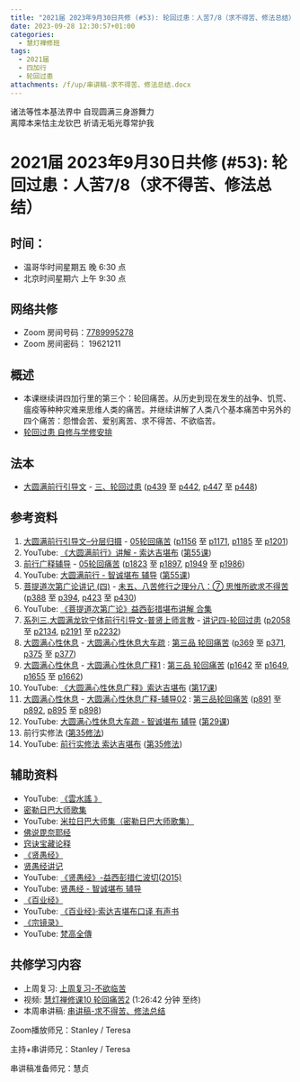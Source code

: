 ```yaml
---
title: "2021届 2023年9月30日共修 (#53): 轮回过患：人苦7/8（求不得苦、修法总结）"
date: 2023-09-28 12:30:57+01:00
categories:
  - 慧灯禅修班
tags:
  - 2021届
  - 四加行
  - 轮回过患
attachments: /f/up/串讲稿-求不得苦、修法总结.docx
---
```

<!--StartFragment-->

诸法等性本基法界中 自现圆满三身游舞力\
离障本来怙主龙钦巴 祈请无垢光尊常护我

# 2021届 2023年9月30日共修 (#53): 轮回过患：人苦7/8（求不得苦、修法总结）

## 时间：

* 温哥华时间星期五 晚 6:30 点
* 北京时间星期六 上午 9:30 点

## 网络共修

* Zoom 房间号码：[7789995278](https://us02web.zoom.us/j/7789995278?pwd=VjZmbWJFY2k2K0E5RVB2cTNIQmhqUT09)
* Zoom 房间密码： 19621211

## 概述

* 本课继续讲四加行里的第三个：轮回痛苦。从历史到现在发生的战争、饥荒、瘟疫等种种灾难来思维人类的痛苦。并继续讲解了人类八个基本痛苦中另外的四个痛苦：怨憎会苦、爱别离苦、求不得苦、不欲临苦。
* [轮回过患 自修与学修安排](https://fohuifayu.com/index.php/huideng-jiangtang/chanxiuke/zen-03/8654-zen03-lhgh?title=)

## 法本

* [大圆满前行引导文](https://huidengchanxiu.net/books/dymqx) - [三、轮回过患](https://huidengchanxiu.net/books/dymqx/#%E4%B8%89%E8%BD%AE%E5%9B%9E%E8%BF%87%E6%82%A3) ([p439](https://huidengchanxiu.net/books/dymqx/#p439) 至 [p442](https://huidengchanxiu.net/books/dymqx/#p442), [p447](https://huidengchanxiu.net/books/dymqx/#p447) 至 [p448](https://huidengchanxiu.net/books/dymqx/#p447))

## 参考资料

1. [大圆满前行引导文–分层归摄](https://huidengchanxiu.net/refs/qxgs/dymqx-fcgs) - [05轮回痛苦](https://huidengchanxiu.net/refs/qxgs/qxgs-05lh) ([p1156](https://huidengchanxiu.net/refs/qxgs/qxgs-05lh/#p1156) 至 [p1171](https://huidengchanxiu.net/refs/qxgs/qxgs-05lh/#p1171), [p1185](https://huidengchanxiu.net/refs/qxgs/qxgs-05lh/#p1185) 至 [p1201](https://huidengchanxiu.net/refs/qxgs/qxgs-05lh/#p1201))
2. YouTube: [](https://www.youtube.com/playlist?list=PL0ERwy6s1uTeLz5leHEj-VcSWrU6TnVMW)[《大圆满前行》讲解 - 索达吉堪布](https://www.youtube.com/playlist?list=PLAEqXn671Ln66sSBYjhRRLNrAGJwgSXnU) ([](https://www.youtube.com/watch?v=c5AjLcQdP-4&list=PLAEqXn671Ln66sSBYjhRRLNrAGJwgSXnU&index=28)[第55课](https://www.youtube.com/watch?v=Mh0VBHBA5XY&list=PLAEqXn671Ln66sSBYjhRRLNrAGJwgSXnU&index=55))
3. [前行广释辅导](https://huidengchanxiu.net/refs/fudao) - [05轮回痛苦](https://huidengchanxiu.net/refs/qxgs/fudao/qxgsfd-05lh) ([p1823](https://huidengchanxiu.net/refs/qxgs/fudao/qxgsfd-05lh/#p1823) 至 [p1897](https://huidengchanxiu.net/refs/qxgs/fudao/qxgsfd-05lh/#p1897), [p1949](https://huidengchanxiu.net/refs/qxgs/fudao/qxgsfd-05lh/#p1949) 至 [p1986](https://huidengchanxiu.net/refs/qxgs/fudao/qxgsfd-05lh/#p1986))
4. YouTube: [大圆满前行 - 智诚堪布 辅导](https://www.youtube.com/playlist?list=PL5y-PP7QihJ1FDiiv_7WsC1qogohiquEL) ([第55课](https://www.youtube.com/watch?v=5Qh5k12GE9k&list=PL5y-PP7QihJ1FDiiv_7WsC1qogohiquEL&index=55))
5. [菩提道次第广论讲记 (四)](https://huidengchanxiu.net/refs/ptdcdgl/4) - [未五、八苦修行之理分八：⑦ 思惟所欲求不得苦](https://huidengchanxiu.net/refs/ptdcdgl/4#%E6%9C%AA%E4%BA%94%E5%85%AB%E8%8B%A6%E4%BF%AE%E8%A1%8C%E4%B9%8B%E7%90%86%E5%88%86%E5%85%AB-%E6%80%9D%E6%83%9F%E7%94%9F%E8%8B%A6--%E6%80%9D%E6%83%9F%E8%80%81%E8%8B%A6--%E6%80%9D%E6%83%9F%E7%97%85%E8%8B%A6--%E6%80%9D%E6%83%9F%E6%AD%BB%E8%8B%A6--%E6%80%9D%E6%83%9F%E6%80%A8%E6%86%8E%E4%BC%9A%E8%8B%A6--%E6%80%9D%E6%83%9F%E7%88%B1%E5%88%AB%E7%A6%BB%E8%8B%A6--%E6%80%9D%E6%83%9F%E6%89%80%E6%AC%B2%E6%B1%82%E4%B8%8D%E5%BE%97%E8%8B%A6--%E6%80%9D%E6%83%9F%E4%BA%94%E5%8F%96%E8%95%B4%E8%8B%A6) ([p388](https://huidengchanxiu.net/refs/ptdcdgl/4#p388) 至 [p394](https://huidengchanxiu.net/refs/ptdcdgl/4#p394), [p423](https://huidengchanxiu.net/refs/ptdcdgl/4#p423) 至 [p430](https://huidengchanxiu.net/refs/ptdcdgl/4#p430))
6. YouTube: [《菩提道次第广论》益西彭措堪布讲解 合集](https://www.youtube.com/playlist?list=PLvhysUtdbxCBq9MxPLr6pauLmbwndXY9o)
7. [系列三.大圆满龙钦宁体前行引导文-普贤上师言教](https://huidengchanxiu.net/refs/s3) - [](https://huidengchanxiu.net/refs/xmfw/s3/s3-ydw4-lhgh)[讲记四-轮回过患](https://huidengchanxiu.net/refs/xmfw/s3/s3-ydw4-lhgh) ([p2058](https://huidengchanxiu.net/refs/xmfw/s3/s3-ydw4-lhgh/#p2058) 至 [p2134](https://huidengchanxiu.net/refs/xmfw/s3/s3-ydw4-lhgh/#p2134), [p2191](https://huidengchanxiu.net/refs/xmfw/s3/s3-ydw4-lhgh/#p2191) 至 [p2232](https://huidengchanxiu.net/refs/xmfw/s3/s3-ydw4-lhgh/#p2232))
8. [大圆满心性休息](https://huidengchanxiu.net/refs/dymxxxx) - [大圆满心性休息大车疏](https://huidengchanxiu.net/refs/dymxxxx/dymxxxx-dcs) : [第三品 轮回痛苦](https://huidengchanxiu.net/refs/dymxxxx/dymxxxx-dcs/#%E7%AC%AC%E4%B8%89%E5%93%81-%E8%BD%AE%E5%9B%9E%E7%97%9B%E8%8B%A6) ([p369](https://huidengchanxiu.net/refs/dymxxxx/dymxxxx-dcs/#p369) 至 [p371](https://huidengchanxiu.net/refs/dymxxxx/dymxxxx-dcs/#p371), [p375](https://huidengchanxiu.net/refs/dymxxxx/dymxxxx-dcs/#p375) 至 [p377](https://huidengchanxiu.net/refs/dymxxxx/dymxxxx-dcs/#p377))
9. [大圆满心性休息](https://huidengchanxiu.net/refs/dymxxxx) - [大圆满心性休息广释1](https://huidengchanxiu.net/refs/dymxxxx/dymxxxx-gs1) : [第三品 轮回痛苦](https://huidengchanxiu.net/refs/dymxxxx/dymxxxx-gs1#%E7%AC%AC%E4%B8%89%E5%93%81-%E8%BD%AE%E5%9B%9E%E7%97%9B%E8%8B%A6) ([p1642](https://huidengchanxiu.net/refs/dymxxxx/dymxxxx-gs1/#p1642) 至 [p1649](https://huidengchanxiu.net/refs/dymxxxx/dymxxxx-gs1/#p1649), [p1655](https://huidengchanxiu.net/refs/dymxxxx/dymxxxx-gs1/#p1655) 至 [p1662](https://huidengchanxiu.net/refs/dymxxxx/dymxxxx-gs1/#p1662))
10. YouTube: [《大圆满心性休息广释》索达吉堪布](https://www.youtube.com/playlist?list=PLAnEIprIVklebrDFUKaC67LssdOO2y87p) ([](https://www.youtube.com/watch?v=nCxMdwWUiSU&list=PLAnEIprIVklebrDFUKaC67LssdOO2y87p&index=6)[第17课](https://www.youtube.com/watch?v=TrQF1_Qu7wU&list=PLAnEIprIVklebrDFUKaC67LssdOO2y87p&index=17))
11. [大圆满心性休息](https://huidengchanxiu.net/refs/dymxxxx) - [大圆满心性休息广释-辅导02](https://huidengchanxiu.net/refs/dymxxxx/fudao/fd-02) : [](https://huidengchanxiu.net/refs/dymxxxx/fudao/fd-01#%E7%AC%AC%E4%BA%8C%E5%93%81%E5%AF%BF%E5%91%BD%E6%97%A0%E5%B8%B8)[第三品轮回痛苦](https://huidengchanxiu.net/refs/dymxxxx/fudao/fd-02#%E7%AC%AC%E4%B8%89%E5%93%81%E8%BD%AE%E5%9B%9E%E7%97%9B%E8%8B%A6) ([p891](https://huidengchanxiu.net/refs/dymxxxx/fudao/fd-03/#p891) 至 [p892](https://huidengchanxiu.net/refs/dymxxxx/fudao/fd-03/#p892), [p895](https://huidengchanxiu.net/refs/dymxxxx/fudao/fd-03/#p895) 至 [p898](https://huidengchanxiu.net/refs/dymxxxx/fudao/fd-03/#p898))
12. YouTube: [大圆满心性休息大车疏 - 智诚堪布 辅导](https://www.youtube.com/playlist?list=PL5y-PP7QihJ1Gh3w_hYZMkn4AWFXr_2iu) ([](https://www.youtube.com/watch?v=ZqfG-i8tdLA&list=PL5y-PP7QihJ1Gh3w_hYZMkn4AWFXr_2iu&index=10)[](https://www.youtube.com/watch?v=3FroCkO_LvQ&list=PL5y-PP7QihJ1Gh3w_hYZMkn4AWFXr_2iu&index=18)[](https://www.youtube.com/watch?v=YedhXKrBkic&list=PL5y-PP7QihJ1Gh3w_hYZMkn4AWFXr_2iu&index=29)[第29课](https://www.youtube.com/watch?v=DueC1ysHqnQ&list=PL5y-PP7QihJ1Gh3w_hYZMkn4AWFXr_2iu&index=30))
13. 前行实修法 ([第35修法](https://mingguang.im/reading/%E5%89%8D%E8%A1%8C%E5%AE%9E%E4%BF%AE%E6%B3%95/%E7%AC%AC35%E4%BF%AE%E6%B3%95)[](https://mingguang.im/reading/%E5%89%8D%E8%A1%8C%E5%AE%9E%E4%BF%AE%E6%B3%95/%E7%AC%AC22%E4%BF%AE%E6%B3%95))
14. YouTube: [前行实修法 索达吉堪布](https://www.youtube.com/playlist?list=PLHUvfASP8Aixcv069_RtfKvYIdDNXa57C) ([第35修法](https://www.youtube.com/watch?v=D0bVGFvIo5Q&list=PLHUvfASP8Aixcv069_RtfKvYIdDNXa57C&index=35))[](https://www.youtube.com/watch?v=4uNjPta4cbc&list=PLHUvfASP8Aixcv069_RtfKvYIdDNXa57C&index=22)

[](https://huidengchanxiu.net/refs/dymxxxx)

## 辅助资料

* YouTube: [《雲水謠 》](https://www.youtube.com/watch?v=5kR2XTL7b9o)
* [密勒日巴大师歌集](https://www.google.com/url?sa=t&rct=j&q=&esrc=s&source=web&cd=&cad=rja&uact=8&ved=2ahUKEwiqnb2krM2BAxVhVeUKHcp5CskQFnoECAoQAQ&url=https%3A%2F%2Fbliss48.tripod.com%2FMilaripa.htm&usg=AOvVaw1RB7OT3ygR7R71xWgFHDth&opi=89978449)
* YouTube: [米拉日巴大师集（密勒日巴大师歌集）](https://www.youtube.com/playlist?list=PLt9tqIS3UAx38WDSinYRZGMwjNeQHj6EC)
* [佛说毘奈耶经](http://www.buddhamountain.ca/CN_T0898_MG.php)
* [窍诀宝藏论释](https://www.zhihuihai.net/%E6%85%A7%E6%B5%B7%E5%AE%9D%E8%97%8F/%E6%97%A0%E5%9E%A2%E5%85%89%E5%B0%8A%E8%80%85%E6%95%99%E8%A8%80/%E7%AA%8D%E8%AF%80%E5%AE%9D%E8%97%8F%E8%AE%BA%E9%87%8A-%E5%BA%8F%E4%B8%8E%E5%81%88)
* [《贤愚经》](file:///C:/Users/HCN/Downloads/%E8%B4%A4%E6%84%9A%E7%BB%8F--%E6%B2%99%E9%97%A8%E6%85%A7%E8%A7%89%E8%AF%91.pdf)
* [贤愚经讲记](https://huidengchanxiu.net/refs/misc/xyjjj/)
* YouTube: [《贤愚经》-益西彭措仁波切(2015)](https://www.youtube.com/playlist?list=PLpQ93rK3nqoAH4AuKYGiYbfnS46zFPxwy)
* YouTube: [贤愚经 - 智诚堪布 辅导](https://www.youtube.com/playlist?list=PL5y-PP7QihJ2PAYENEEj52HovhP8amQGo)
* [《百业经》](https://huidengchanxiu.net/refs/misc/byj)
* YouTube: [《百业经》·索达吉堪布口译 有声书](https://www.youtube.com/playlist?list=PLYOi3WbNHCBtsHH6QTrxVJuvBtiNHWdj6)
* [《宗镜录》](https://www.quanxue.cn/ct_fojia/zongjinglindex.html)
* YouTube: [梵高全傳](https://www.youtube.com/playlist?list=PL6BjdTsozn_PtMPCiMw6Lx1CIilEX5wIP)

## **共修学习内容**

* 上周复习: [](https://www.huidengvan.com/f/up/%E4%B8%B2%E8%AE%B2%E7%A8%BF-%E7%94%9F%E8%8B%A6%E8%80%81%E8%8B%A6.ppt)[](https://www.huidengvan.com/f/up/%E4%B8%8A%E5%91%A8%E5%A4%8D%E4%B9%A0-%E7%97%85%E8%8B%A6.docx)[](https://www.huidengvan.com/f/up/%E4%B8%B2%E8%AE%B2%E7%A8%BF-%E7%88%B1%E5%88%AB%E7%A6%BB%E8%8B%A6.docx)[上周复习-不欲临苦](/f/up/上周复习-不欲临苦.docx)
* 视频: [](https://fohuifayu.com/index.php/huideng-jiangtang/fofa-jianxiu/chuli-xin/670-l11033)[慧灯禅修课10 轮回痛苦2](https://fohuifayu.com/index.php/huideng-jiangtang/chanxiuke/zen-03/1104-l16007?title=%E6%80%A8%E6%86%8E%E4%BC%9A) (1:26:42 分钟 至终)
* 本周串讲稿: [](https://www.huidengvan.com/f/up/%E4%B8%B2%E8%AE%B2%E7%A8%BF-%E4%B8%8D%E6%AC%B2%E4%B8%B4%E8%8B%A6.docx)[串讲稿-求不得苦、修法总结](/f/up/串讲稿-求不得苦、修法总结.docx)

Zoom播放师兄：Stanley / Teresa

主持+串讲师兄：Stanley / Teresa

串讲稿准备师兄：慧贞

<!--EndFragment-->